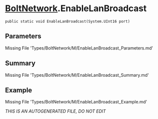# [BoltNetwork](Types/BoltNetwork.md).EnableLanBroadcast
`public static void EnableLanBroadcast(System.UInt16 port)`
## Parameters
Missing File 'Types/BoltNetwork/M/EnableLanBroadcast_Parameters.md'
## Summary
Missing File 'Types/BoltNetwork/M/EnableLanBroadcast_Summary.md'
## Example
Missing File 'Types/BoltNetwork/M/EnableLanBroadcast_Example.md'

*THIS IS AN AUTOGENERATED FILE, DO NOT EDIT*
